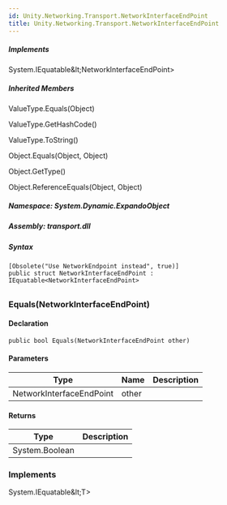 ```yaml
---  
id: Unity.Networking.Transport.NetworkInterfaceEndPoint  
title: Unity.Networking.Transport.NetworkInterfaceEndPoint  
---
```


<div class="markdown level0 summary">

</div>

<div class="markdown level0 conceptual">

</div>

<div classs="implements">

##### Implements

<div>

System.IEquatable\&lt;NetworkInterfaceEndPoint&gt;

</div>

</div>

<div class="inheritedMembers">

##### Inherited Members

<div>

ValueType.Equals(Object)

</div>

<div>

ValueType.GetHashCode()

</div>

<div>

ValueType.ToString()

</div>

<div>

Object.Equals(Object, Object)

</div>

<div>

Object.GetType()

</div>

<div>

Object.ReferenceEquals(Object, Object)

</div>

</div>

##### **Namespace**: System.Dynamic.ExpandoObject

##### **Assembly**: transport.dll

##### Syntax

``` lang-csharp
[Obsolete("Use NetworkEndpoint instead", true)]
public struct NetworkInterfaceEndPoint : IEquatable<NetworkInterfaceEndPoint>
```

## 

### Equals(NetworkInterfaceEndPoint)

<div class="markdown level1 summary">

</div>

<div class="markdown level1 conceptual">

</div>

#### Declaration

``` lang-csharp
public bool Equals(NetworkInterfaceEndPoint other)
```

#### Parameters

| Type                     | Name  | Description |
|--------------------------|-------|-------------|
| NetworkInterfaceEndPoint | other |             |

#### Returns

| Type           | Description |
|----------------|-------------|
| System.Boolean |             |

### Implements

<div>

System.IEquatable\&lt;T&gt;

</div>
